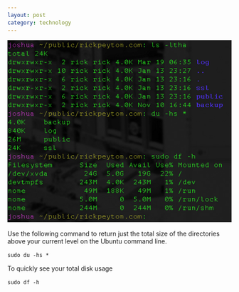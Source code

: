 ```yaml
---
layout: post
category: technology
---
```

![Ubuntu Directory Size Command Line Function](/images/ubuntu-directory-size-command-line-function.jpg "Ubuntu Directory Size Command Line Function")

Use the following command to return just the total size of the directories above your current level on the Ubuntu command line.

    sudo du -hs *

To quickly see your total disk usage

    sudo df -h
